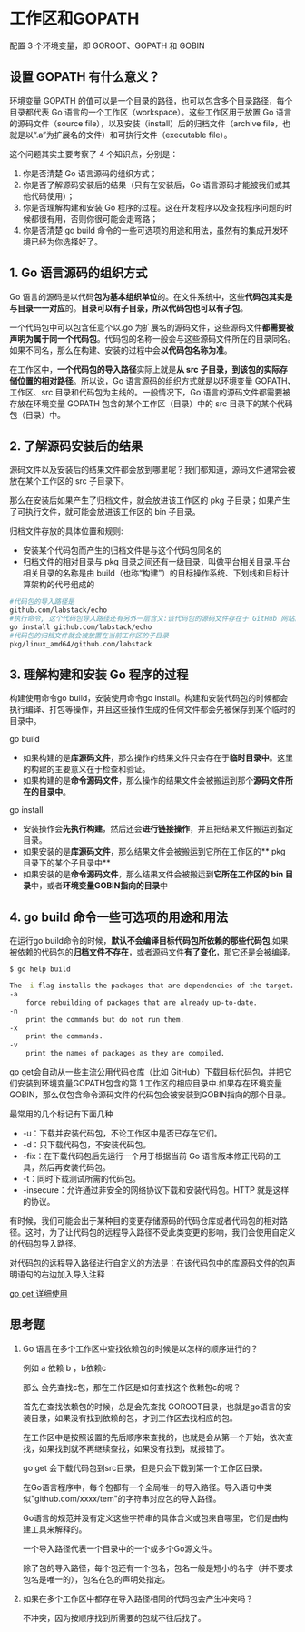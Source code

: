# 工作区和GOPATH

配置 3 个环境变量，即 GOROOT、GOPATH 和 GOBIN

## 设置 GOPATH 有什么意义？

环境变量 GOPATH 的值可以是一个目录的路径，也可以包含多个目录路径，每个目录都代表 Go 语言的一个工作区（workspace）。这些工作区用于放置 Go 语言的源码文件（source file），以及安装（install）后的归档文件（archive file，也就是以“.a”为扩展名的文件）和可执行文件（executable file）。

这个问题其实主要考察了 4 个知识点，分别是：

1. 你是否清楚 Go 语言源码的组织方式；
2. 你是否了解源码安装后的结果（只有在安装后，Go 语言源码才能被我们或其他代码使用）；
3. 你是否理解构建和安装 Go 程序的过程。这在开发程序以及查找程序问题的时候都很有用，否则你很可能会走弯路；
4. 你是否清楚 go build 命令的一些可选项的用途和用法，虽然有的集成开发环境已经为你选择好了。

## 1. Go 语言源码的组织方式

Go 语言的源码是以代码**包为基本组织单位**的。在文件系统中，这些**代码包其实是与目录一一对应**的。**目录可以有子目录，所以代码包也可以有子包**。

一个代码包中可以包含任意个以.go 为扩展名的源码文件，这些源码文件**都需要被声明为属于同一个代码包**。代码包的名称一般会与这些源码文件所在的目录同名。如果不同名，那么在构建、安装的过程中会**以代码包名称为准**。

在工作区中，**一个代码包的导入路径**实际上就是**从 src 子目录，到该包的实际存储位置的相对路径**。所以说，Go 语言源码的组织方式就是以环境变量 GOPATH、工作区、src 目录和代码包为主线的。一般情况下，Go 语言的源码文件都需要被存放在环境变量 GOPATH 包含的某个工作区（目录）中的 src 目录下的某个代码包（目录）中。

## 2. 了解源码安装后的结果

源码文件以及安装后的结果文件都会放到哪里呢？我们都知道，源码文件通常会被放在某个工作区的 src 子目录下。

那么在安装后如果产生了归档文件，就会放进该工作区的 pkg 子目录；如果产生了可执行文件，就可能会放进该工作区的 bin 子目录。

归档文件存放的具体位置和规则:

- 安装某个代码包而产生的归档文件是与这个代码包同名的
- 归档文件的相对目录与 pkg 目录之间还有一级目录，叫做平台相关目录.平台相关目录的名称是由 build（也称“构建”）的目标操作系统、下划线和目标计算架构的代号组成的

```BASH
#代码包的导入路径是
github.com/labstack/echo
#执行命令, 这个代码包导入路径还有另外一层含义:该代码包的源码文件存在于 GitHub 网站的 labstack 组的代码仓库 echo 中
go install github.com/labstack/echo
#代码包的归档文件就会被放置在当前工作区的子目录
pkg/linux_amd64/github.com/labstack
```

## 3. 理解构建和安装 Go 程序的过程

构建使用命令go build，安装使用命令go install。构建和安装代码包的时候都会执行编译、打包等操作，并且这些操作生成的任何文件都会先被保存到某个临时的目录中。

go build

- 如果构建的是**库源码文件**，那么操作的结果文件只会存在于**临时目录中**。这里的构建的主要意义在于检查和验证。
- 如果构建的是**命令源码文件**，那么操作的结果文件会被搬运到那个**源码文件所在的目录中**。

go install

- 安装操作会**先执行构建**，然后还会**进行链接操作**，并且把结果文件搬运到指定目录。
- 如果安装的是**库源码文件**，那么结果文件会被搬运到它所在工作区的** pkg 目录下的某个子目录中**
- 如果安装的是**命令源码文件**，那么结果文件会被搬运到**它所在工作区的 bin 目录**中，或者**环境变量GOBIN指向的目录**中

## 4. go build 命令一些可选项的用途和用法

在运行go build命令的时候，**默认不会编译目标代码包所依赖的那些代码包**,如果被依赖的代码包的**归档文件不存在**，或者源码文件**有了变化**，那它还是会被编译。

```Bash
$ go help build

The -i flag installs the packages that are dependencies of the target.  
-a
    force rebuilding of packages that are already up-to-date.
-n
    print the commands but do not run them.
-x
    print the commands.
-v
    print the names of packages as they are compiled.
```

go get会自动从一些主流公用代码仓库（比如 GitHub）下载目标代码包，并把它们安装到环境变量GOPATH包含的第 1 工作区的相应目录中.如果存在环境变量GOBIN，那么仅包含命令源码文件的代码包会被安装到GOBIN指向的那个目录。

最常用的几个标记有下面几种

- -u：下载并安装代码包，不论工作区中是否已存在它们。
- -d：只下载代码包，不安装代码包。
- -fix：在下载代码包后先运行一个用于根据当前 Go 语言版本修正代码的工具，然后再安装代码包。
- -t：同时下载测试所需的代码包。
- -insecure：允许通过非安全的网络协议下载和安装代码包。HTTP 就是这样的协议。

有时候，我们可能会出于某种目的变更存储源码的代码仓库或者代码包的相对路径。这时，为了让代码包的远程导入路径不受此类变更的影响，我们会使用自定义的代码包导入路径。

对代码包的远程导入路径进行自定义的方法是：在该代码包中的库源码文件的包声明语句的右边加入导入注释

[go get 详细使用](https://github.com/hyper0x/go_command_tutorial/blob/master/0.3.md)

## 思考题

1. Go 语言在多个工作区中查找依赖包的时候是以怎样的顺序进行的？

    例如 a 依赖 b ，b依赖c

    那么 会先查找c包，那在工作区是如何查找这个依赖包c的呢？

    首先在查找依赖包的时候，总是会先查找 GOROOT目录，也就是go语言的安装目录，如果没有找到依赖的包，才到工作区去找相应的包。

    在工作区中是按照设置的先后顺序来查找的，也就是会从第一个开始，依次查找，如果找到就不再继续查找，如果没有找到，就报错了。

    go get 会下载代码包到src目录，但是只会下载到第一个工作区目录。

    在Go语言程序中，每个包都有一个全局唯一的导入路径。导入语句中类似"github.com/xxxx/tem"的字符串对应包的导入路径。

    Go语言的规范并没有定义这些字符串的具体含义或包来自哪里，它们是由构建工具来解释的。

    一个导入路径代表一个目录中的一个或多个Go源文件。

    除了包的导入路径，每个包还有一个包名，包名一般是短小的名字（并不要求包名是唯一的），包名在包的声明处指定。

2. 如果在多个工作区中都存在导入路径相同的代码包会产生冲突吗？

    不冲突，因为按顺序找到所需要的包就不往后找了。